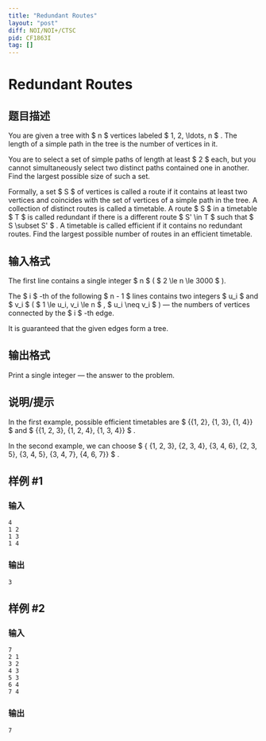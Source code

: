 ```yaml
---
title: "Redundant Routes"
layout: "post"
diff: NOI/NOI+/CTSC
pid: CF1863I
tag: []
---
```


# Redundant Routes

## 题目描述

You are given a tree with $ n $ vertices labeled $ 1, 2, \ldots, n $ . The length of a simple path in the tree is the number of vertices in it.

You are to select a set of simple paths of length at least $ 2 $ each, but you cannot simultaneously select two distinct paths contained one in another. Find the largest possible size of such a set.

Formally, a set $ S $ of vertices is called a route if it contains at least two vertices and coincides with the set of vertices of a simple path in the tree. A collection of distinct routes is called a timetable. A route $ S $ in a timetable $ T $ is called redundant if there is a different route $ S' \in T $ such that $ S \subset S' $ . A timetable is called efficient if it contains no redundant routes. Find the largest possible number of routes in an efficient timetable.

## 输入格式

The first line contains a single integer $ n $ ( $ 2 \le n \le 3000 $ ).

The $ i $ -th of the following $ n - 1 $ lines contains two integers $ u_i $ and $ v_i $ ( $ 1 \le u_i, v_i \le n $ , $ u_i \neq v_i $ ) — the numbers of vertices connected by the $ i $ -th edge.

It is guaranteed that the given edges form a tree.

## 输出格式

Print a single integer — the answer to the problem.

## 说明/提示

In the first example, possible efficient timetables are $ \{\{1, 2\}, \{1, 3\}, \{1, 4\}\} $ and $ \{\{1, 2, 3\}, \{1, 2, 4\}, \{1, 3, 4\}\} $ .

In the second example, we can choose $ \{ \{1, 2, 3\}, \{2, 3, 4\}, \{3, 4, 6\}, \{2, 3, 5\}, \{3, 4, 5\}, \{3, 4, 7\}, \{4, 6, 7\}\} $ .

## 样例 #1

### 输入

```
4
1 2
1 3
1 4
```

### 输出

```
3
```

## 样例 #2

### 输入

```
7
2 1
3 2
4 3
5 3
6 4
7 4
```

### 输出

```
7
```

